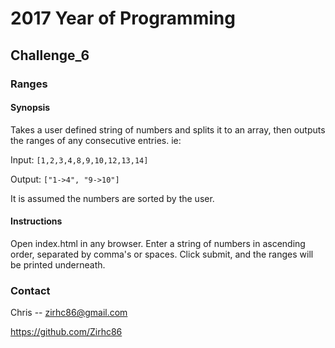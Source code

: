 # 2017 Year of Programming
## Challenge_6
### Ranges
#### Synopsis
Takes a user defined string of numbers and splits it to an array, then
outputs the ranges of any consecutive entries. ie:

Input: `[1,2,3,4,8,9,10,12,13,14]`

Output: `["1->4", "9->10"]`

It is assumed the numbers are sorted by the user. 

#### Instructions
Open index.html in any browser.
Enter a string of numbers in ascending order, separated by comma's
or spaces. Click submit, and the ranges will be printed underneath.

### Contact
Chris -- zirhc86@gmail.com

https://github.com/Zirhc86